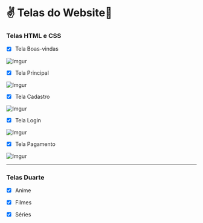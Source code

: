# :v: ​Telas ​d​o​ ​W​ebsite:vulcan_salute:
### Telas HTML e CSS ###

- [x] Tela Boas-vindas

![Imgur](https://i.imgur.com/6Jmb8v2.png)

- [x] Tela Principal

![Imgur](https://i.imgur.com/xUX06Zl.png)

- [x] Tela Cadastro

![Imgur](https://i.imgur.com/lWbj8Lw.png)

- [x] Tela Login

![Imgur](https://i.imgur.com/uT6PWQi.png)

- [x] Tela Pagamento

![Imgur](https://i.imgur.com/s9j8EOG.png)

  -------------------------------------------------

### Telas Duarte ###

- [x] Anime
- [x] Filmes
- [x] Séries


  
